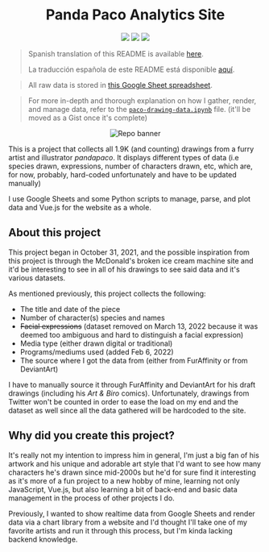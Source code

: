 <h1 align="center">Panda Paco Analytics Site</h1>
<p align="center">
  <img src="https://img.shields.io/github/commit-activity/m/skepfusky/pandapaco-art-statistics?color=darkgreen&label=commits%2Fmonth">
  <img src="https://img.shields.io/github/last-commit/skepfusky/pandapaco-art-statistics">
  <img src="https://wakatime.com/badge/github/skepfusky/pandapaco-art-statistics.svg">
</p>

> Spanish translation of this README is available [here][es].
>
> La traducción española de este README está disponible [aquí][es].

> All raw data is stored in [this Google Sheet spreadsheet][sheet].

> For more in-depth and thorough explanation on how I gather, render, and manage
> data, refer to the [`paco-drawing-data.ipynb`][notebook] file. (it'll be moved as a Gist once it's complete)

<p align="center">
  <img src="https://github.com/skepfusky/pandapaco-art-statistics/blob/main/docs/project-banner-new.png?raw=true" alt="Repo banner">
</p>

This is a project that collects all 1.9K (and counting) drawings from a furry artist and
illustrator *pandapaco*. It displays different types of data (i.e species
drawn, expressions, number of characters drawn, etc, which are, for now,
probably, hard-coded unfortunately and have to be updated manually)

I use Google Sheets and some Python scripts to manage, parse, and plot
data and Vue.js for the website as a whole.

## About this project

This project began in October 31, 2021, and the possible inspiration from this
project is through the McDonald's broken ice cream machine site and it'd be
interesting to see in all of his drawings to see said data and it's various
datasets.

As mentioned previously, this project collects the following:

- The title and date of the piece
- Number of character(s) species and names
- ~~Facial expressions~~ (dataset removed on March 13, 2022 because it was deemed too ambiguous and hard to distinguish a facial expression)
- Media type (either drawn digital or traditional)
- Programs/mediums used (added Feb 6, 2022)
- The source where I got the data from (either from FurAffinity or from DeviantArt)

I have to manually source it through FurAffinity and DeviantArt for his draft
drawings (including his *Art & Biro* comics). Unfortunately, drawings from
Twitter won't be counted in order to ease the load on my end and the dataset
as well since all the data gathered will be hardcoded to the site.

## Why did you create this project?

It's really not my intention to impress him in general, I'm just a big fan of his
artwork and his unique and adorable art style that I'd want to see how many characters
he's drawn since mid-2000s but he'd for sure find it interesting as it's more of a fun
project to a new hobby of mine, learning not only JavaScript, Vue.js, but also learning
a bit of back-end and basic data management in the process of other projects I do.

Previously, I wanted to show realtime data from Google Sheets and render data via a chart
library from a website and I'd thought I'll take one of my favorite artists and run it
through this process, but I'm kinda lacking backend knowledge.

[es]: https://github.com/skepfusky/pandapaco-art-statistics/docs/readme_es.md
[pancon]: https://www.youtube.com/channel/UCTI9uf8OMcIo7QQMFS0Sfzw
[notebook]: https://github.com/skepfusky/pandapaco-art-statistics/blob/main/data/paco-drawing-data.ipynb
[sheet]: https://docs.google.com/spreadsheets/d/1fpNL-qbfZ53H-6WdqEB2X9rwn9QmM1porJqKgBC7rPk/edit?usp=sharing
